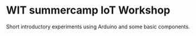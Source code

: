 # WIT summercamp IoT Workshop

Short introductory experiments using Arduino and some basic components.